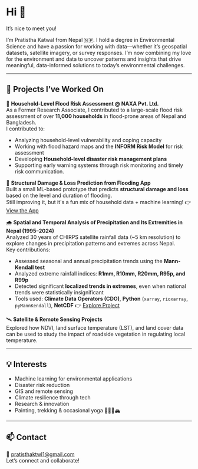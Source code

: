 # Hi 👋

It’s nice to meet you!

I’m Pratistha Katwal from Nepal 🇳🇵. I hold a degree in Environmental Science and have a passion for working with data—whether it’s geospatial datasets, satellite imagery, or survey responses. I’m now combining my love for the environment and data to uncover patterns and insights that drive meaningful, data-informed solutions to today’s environmental challenges.

---

## 🧩 Projects I’ve Worked On

📍 **Household-Level Flood Risk Assessment @ NAXA Pvt. Ltd.**  
As a Former Research Associate, I contributed to a large-scale flood risk assessment of over **11,000 households** in flood-prone areas of Nepal and Bangladesh.  
I contributed to:
- Analyzing household-level vulnerability and coping capacity  
- Working with flood hazard maps and the **INFORM Risk Model** for risk assessment
- Developing **Household-level disaster risk management plans**  
- Supporting early warning systems through risk monitoring and timely risk communication.

📱 **Structural Damage & Loss Prediction from Flooding App**  
Built a small ML-based prototype that predicts **structural damage and loss** based on the level and duration of flooding.  
Still improving it, but it's a fun mix of household data + machine learning! 👉 [View the App](https://predictinglossanddamage-pratisthakatwal.streamlit.app/)

🌧️ **Spatial and Temporal Analysis of Precipitation and Its Extremities in Nepal (1995–2024)**  
Analyzed 30 years of CHIRPS satellite rainfall data (~5 km resolution) to explore changes in precipitation patterns and extremes across Nepal.  
Key contributions:
- Assessed seasonal and annual precipitation trends using the **Mann-Kendall test**  
- Analyzed extreme rainfall indices: **R1mm, R10mm, R20mm, R95p, and R99p**  
- Detected significant **localized trends in extremes**, even when national trends were statistically insignificant  
- Tools used: **Climate Data Operators (CDO)**, **Python** (`xarray`, `rioxarray`, `pyMannKendall`), **NetCDF**  👉 [Explore Project](https://github.com/pratistha-katwal/Precipitation_Data_Analysis/tree/main)

🛰️ **Satellite & Remote Sensing Projects**  
Explored how NDVI, land surface temperature (LST), and land cover data can be used to study the impact of roadside vegetation in regulating local temperature.

---
## 💡 Interests

- Machine learning for environmental applications
- Disaster risk reduction  
- GIS and remote sensing   
- Climate resilience through tech
- Research & innovation 
- Painting, trekking & occasional yoga 🧘‍♀️🎨🏔️

---

## 📫 Contact

📧 pratisthaktwl1@gmail.com  
Let’s connect and collaborate!
